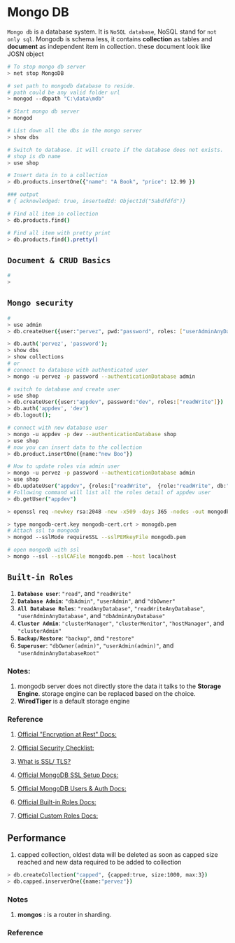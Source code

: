 # Mongo DB
`Mongo db` is a database system. It is `NoSQL database`, NoSQL stand for `not only sql`. Mongodb is schema less, it contains **collection** as tables and **document** as independent item in collection. these document look like JOSN object

```bash
# To stop mongo db server
> net stop MongoDB

# set path to mongodb database to reside.
# path could be any valid folder url
> mongod --dbpath "C:\data\mdb"

# Start mongo db server
> mongod

# List down all the dbs in the mongo server
> show dbs

# Switch to database. it will create if the database does not exists.
# shop is db name
> use shop

# Insert data in to a collection
> db.products.insertOne({"name": "A Book", "price": 12.99 })

### output
# { acknowledged: true, insertedId: ObjectId("5abdfdfd")}

# Find all item in collection
> db.products.find()

# Find all item with pretty print
> db.products.find().pretty()


```

## **`Document & CRUD Basics`**
```bash
# 
>

```

## **`Mongo security`**
```bash
#
> use admin
> db.createUser({user:"pervez", pwd:"password", roles: ["userAdminAnyDatabase"]})

> db.auth('pervez', 'password');
> show dbs
> show collections
# or
# connect to database with authenticated user
> mongo -u pervez -p password --authenticationDatabase admin

# switch to database and create user
> use shop 
> db.createUser({user:"appdev", password:"dev", roles:["readWrite"]})
> db.auth('appdev', 'dev')
> db.logout();

# connect with new database user
> mongo -u appdev -p dev --authenticationDatabase shop
> use shop
# now you can insert data to the collection
> db.product.insertOne({name:"new Boo"})

# How to update roles via admin user 
> mongo -u pervez -p password --authenticationDatabase admin
> use shop
> db.updateUser("appdev", {roles:["readWrite",  {role:"readWrite", db:"blog"}]})
# Following command will list all the roles detail of appdev user
> db.getUser("appdev")

> openssl req -newkey rsa:2048 -new -x509 -days 365 -nodes -out mongodb-cert.crt -keyout mongodb-cert.key

> type mongodb-cert.key mongodb-cert.crt > monogdb.pem
# Attach ssl to mongodb
> mongod --sslMode requireSSL --sslPEMkeyFile mongodb.pem

# open mongodb with ssl
> mongo --ssl --sslCAFile mongodb.pem --host localhost
```

## **`Built-in Roles`**
1) **`Database user`**: `"read"`, and `"readWrite"`
2) **`Database Admin`**: `"dbAdmin"`, `"userAdmin"`, and `"dbOwner"`
3) **`All Database Roles`**: `"readAnyDatabase"`, `"readWriteAnyDatabase"`, `"userAdminAnyDatabase"`, and `"dbAdminAnyDatabase"`
4) **`Cluster Admin`**: `"clusterManager"`, `"clusterMonitor"`, `"hostManager"`, and `"clusterAdmin"`
5) **`Backup/Restore`**: `"backup"`, and `"restore"`
6) **`Superuser`**: `"dbOwner(admin)"`, `"userAdmin(admin)"`, and `"userAdminAnyDatabaseRoot"`

### Notes:
1) mongodb server does not directly store the data it talks to the **Storage Engine**. storage engine can be replaced based on the choice.
2) **WiredTiger** is a default storage engine

### Reference
1) [Official "Encryption at Rest" Docs: ](https://docs.mongodb.com/manual/core/security-encryption-at-rest/)

2) [Official Security Checklist:](https://docs.mongodb.com/manual/administration/security-checklist/)

3) [What is SSL/ TLS?](https://www.acunetix.com/blog/articles/tls-security-what-is-tls-ssl-part-1/)

4) [Official MongoDB SSL Setup Docs:](https://docs.mongodb.com/manual/tutorial/configure-ssl/)

5) [Official MongoDB Users & Auth Docs:](https://docs.mongodb.com/manual/core/authentication/)

6) [Official Built-in Roles Docs:](https://docs.mongodb.com/manual/core/security-built-in-roles/)

7) [Official Custom Roles Docs:](https://docs.mongodb.com/manual/core/security-user-defined-roles/)


## Performance
1) capped collection, oldest data will be deleted as soon as capped size reached and  new data required to be added to collection
```bash
> db.createCollection("capped", {capped:true, size:1000, max:3})
> db.capped.inserverOne({name:"pervez"})
```

### Notes
1) **mongos** : is a router in sharding.

### Reference